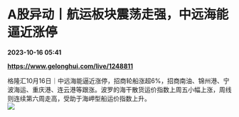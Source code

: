 # A股异动丨航运板块震荡走强，中远海能逼近涨停

**2023-10-16 05:41**

**https://www.gelonghui.com/live/1248811**

格隆汇10月16日｜中远海能逼近涨停，招商轮船涨超6%，招商南油、锦州港、宁波海运、重庆港、连云港等跟涨。波罗的海干散货运价指数上周五小幅上涨，周线则连续第六周走高，受助于海岬型船运价指数上升。  
![](https://img3.gelonghui.com/df450-5b317e35-bc70-4296-af17-783b0117a528.png)